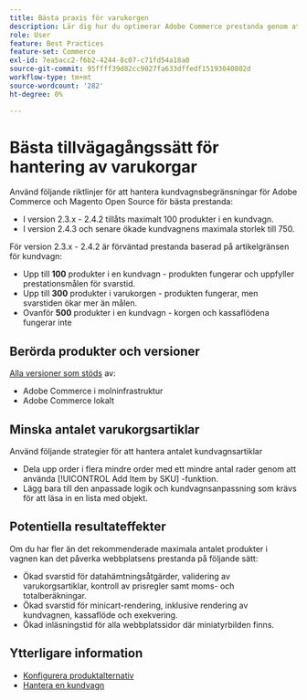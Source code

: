 ```yaml
---
title: Bästa praxis för varukorgen
description: Lär dig hur du optimerar Adobe Commerce prestanda genom att begränsa antalet produkter i en kundvagn.
role: User
feature: Best Practices
feature-set: Commerce
exl-id: 7ea5acc2-f6b2-4244-8c07-c71fd54a18a0
source-git-commit: 95ffff39d82cc9027fa633dffedf15193040802d
workflow-type: tm+mt
source-wordcount: '282'
ht-degree: 0%

---
```


# Bästa tillvägagångssätt för hantering av varukorgar

Använd följande riktlinjer för att hantera kundvagnsbegränsningar för Adobe Commerce och Magento Open Source för bästa prestanda:

- I version 2.3.x - 2.4.2 tillåts maximalt 100 produkter i en kundvagn.
- I version 2.4.3 och senare ökade kundvagnens maximala storlek till 750.


För version 2.3.x - 2.4.2 är förväntad prestanda baserad på artikelgränsen för kundvagn:

- Upp till **100** produkter i en kundvagn - produkten fungerar och uppfyller prestationsmålen för svarstid.
- Upp till **300** produkter i varukorgen - produkten fungerar, men svarstiden ökar mer än målen.
- Ovanför **500** produkter i en kundvagn - korgen och kassaflödena fungerar inte

## Berörda produkter och versioner

[Alla versioner som stöds](../../../release/versions.md) av:

- Adobe Commerce i molninfrastruktur
- Adobe Commerce lokalt

## Minska antalet varukorgsartiklar

Använd följande strategier för att hantera antalet kundvagnsartiklar

- Dela upp order i flera mindre order med ett mindre antal rader genom att använda [!UICONTROL Add Item by SKU] -funktion.
- Lägg bara till den anpassade logik och kundvagnsanpassning som krävs för att läsa in en lista med objekt.

## Potentiella resultateffekter

Om du har fler än det rekommenderade maximala antalet produkter i vagnen kan det påverka webbplatsens prestanda på följande sätt:

- Ökad svarstid för datahämtningsåtgärder, validering av varukorgsartiklar, kontroll av prisregler samt moms- och totalberäkningar.
- Ökad svarstid för minicart-rendering, inklusive rendering av kundvagnen, kassaflöde och exekvering.
- Ökad inläsningstid för alla webbplatssidor där miniatyrbilden finns.

## Ytterligare information

- [Konfigurera produktalternativ](https://experienceleague.adobe.com/docs/commerce-admin/inventory/configuration/product-options.html)
- [Hantera en kundvagn](https://experienceleague.adobe.com/docs/commerce-admin/stores-sales/point-of-purchase/assist/shopping-assisted-cart-manage.html)
